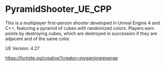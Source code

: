 # PyramidShooter_UE_CPP

This is a multiplayer first-person shooter developed in Unreal Engine 4 and C++, featuring a pyramid of cubes with randomized colors. 
Players earn points by destroying cubes, which are destroyed in succession if they are adjacent and of the same color.

UE Version: 4.27

https://fortnite.gg/creative?creator=mygamingrevenge
